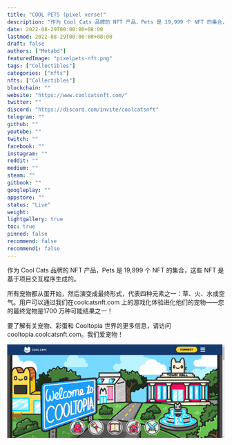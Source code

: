 ```yaml
---
title: "COOL PETS (pixel verse)"
description: "作为 Cool Cats 品牌的 NFT 产品，Pets 是 19,999 个 NFT 的集合，这些 NFT 是基于项目交互程序生成的。"
date: 2022-08-29T00:00:00+08:00
lastmod: 2022-08-29T00:00:00+08:00
draft: false
authors: ["Metabd"]
featuredImage: "pixelpets-nft.png"
tags: ["Collectibles"]
categories: ["nfts"]
nfts: ["Collectibles"]
blockchain: ""
website: "https://www.coolcatsnft.com/"
twitter: ""
discord: "https://discord.com/invite/coolcatsnft"
telegram: ""
github: ""
youtube: ""
twitch: ""
facebook: ""
instagram: ""
reddit: ""
medium: ""
steam: ""
gitbook: ""
googleplay: ""
appstore: ""
status: "Live"
weight: 
lightgallery: true
toc: true
pinned: false
recommend: false
recommend1: false
---
```

作为 Cool Cats 品牌的 NFT 产品，Pets 是 19,999 个 NFT 的集合，这些 NFT 是基于项目交互程序生成的。

所有宠物都从蛋开始，然后演变成最终形式，代表四种元素之一：草、火、水或空气。用户可以通过我们在coolcatsnft.com 上的游戏化体验进化他们的宠物——您的最终宠物是1700 万种可能结果之一！

要了解有关宠物、彩蛋和 Cooltopia 世界的更多信息，请访问cooltopia.coolcatsnft.com。我们爱宠物！

![nft](6132132.png)